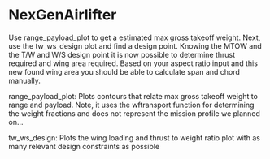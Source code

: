 NexGenAirlifter
===============

Use range_payload_plot to get a estimated max gross takeoff weight.  Next, use the tw_ws_design plot and find a design point.  Knowing the MTOW and the T/W and W/S design point it is now possible to determine thrust required and wing area required.  Based on your aspect ratio input and this new found wing area you should be able to calculate span and chord manually.

range_payload_plot:
Plots contours that relate max gross takeoff weight to range and payload.  Note, it uses the wftransport function for determining the weight fractions and does not represent the mission profile we planned on...

tw_ws_design:
Plots the wing loading and thrust to weight ratio plot with as many relevant design constraints as possible
